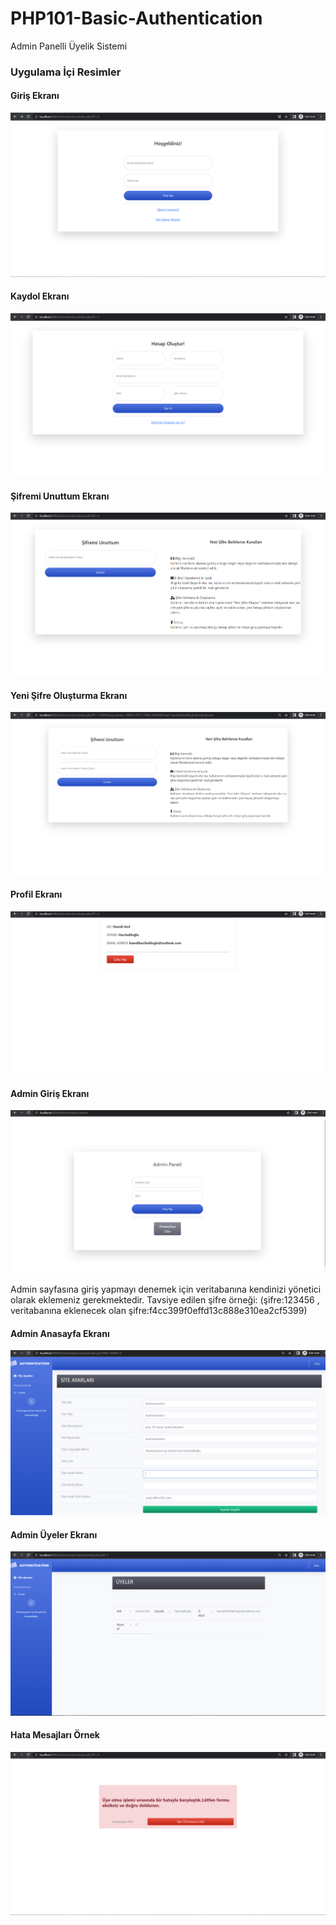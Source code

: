 # PHP101-Basic-Authentication
Admin Panelli Üyelik Sistemi


### Uygulama İçi Resimler

#### Giriş Ekranı
![Giriş Ekranı](https://github.com/hamdihacihaliloglu/PHP101-Basic-Authentication/blob/main/%5BResimler%5D/login.PNG)

#### Kaydol Ekranı
![Kaydol Ekranı](https://github.com/hamdihacihaliloglu/PHP101-Basic-Authentication/blob/main/%5BResimler%5D/register.PNG)

#### Şifremi Unuttum Ekranı
![Şifremi Unuttum Ekranı](https://github.com/hamdihacihaliloglu/PHP101-Basic-Authentication/blob/main/%5BResimler%5D/forgotpassword.PNG)


#### Yeni Şifre Oluşturma Ekranı
![Yeni Şifre Oluşturma Ekranı](https://github.com/hamdihacihaliloglu/PHP101-Basic-Authentication/blob/main/%5BResimler%5D/createnewpassword.png)


#### Profil Ekranı
![Profil Ekranı](https://github.com/hamdihacihaliloglu/PHP101-Basic-Authentication/blob/main/%5BResimler%5D/profile.PNG)


#### Admin Giriş Ekranı
![Admin Giriş Ekranı](https://github.com/hamdihacihaliloglu/PHP101-Basic-Authentication/blob/main/%5BResimler%5D/adminlogin.PNG)

Admin sayfasına giriş yapmayı denemek için veritabanına kendinizi yönetici olarak eklemeniz gerekmektedir.
Tavsiye edilen şifre örneği: (şifre:123456 , veritabanına eklenecek olan şifre:f4cc399f0effd13c888e310ea2cf5399)

#### Admin Anasayfa Ekranı
![Admin Anasayfa Ekranı](https://github.com/hamdihacihaliloglu/PHP101-Basic-Authentication/blob/main/%5BResimler%5D/admin.PNG)


#### Admin Üyeler Ekranı
![Admin Üyeler Ekranı](https://github.com/hamdihacihaliloglu/PHP101-Basic-Authentication/blob/main/%5BResimler%5D/users.PNG)


#### Hata Mesajları Örnek
![Hata Mesajları ](https://github.com/hamdihacihaliloglu/PHP101-Basic-Authentication/blob/main/%5BResimler%5D/hata.PNG)

